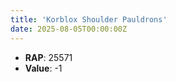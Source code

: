 ```yaml
---
title: 'Korblox Shoulder Pauldrons'
date: 2025-08-05T00:00:00Z
---
```

- **RAP**: 25571
- **Value**: -1
